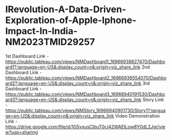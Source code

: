 # IRevolution-A-Data-Driven-Exploration-of-Apple-Iphone-Impact-In-India-NM2023TMID29257
1st Dashboard Link - https://public.tableau.com/views/NMDashboard1_16966938627470/Dashboard1?:language=en-US&:display_count=n&:origin=viz_share_link
2nd Dashboard Link - https://public.tableau.com/views/NMDashboard2_16966939554070/Dashboard2?:language=en-US&:display_count=n&:origin=viz_share_link
3rd Dashboard Link - https://public.tableau.com/views/NMDashboard3_16966940191530/Dashboard3?:language=en-US&:display_count=n&:origin=viz_share_link
Story Link - https://public.tableau.com/views/NMStory_16966940901730/Story1?:language=en-US&:display_count=n&:origin=viz_share_link
Video Demonstration Link - https://drive.google.com/file/d/1G5vxusClbuT0rJ42WAEILow8Y0dL2Jgr/view?usp=sharing
